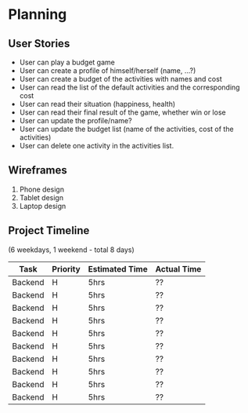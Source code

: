 # Planning

## User Stories

- User can play a budget game
- User can create a profile of himself/herself (name, ...?)
- User can create a budget of the activities with names and cost
- User can read the list of the default activities and the corresponding cost
- User can read their situation (happiness, health)
- User can read their final result of the game, whether win or lose
- User can update the profile/name?
- User can update the budget list (name of the activities, cost of the activities)
- User can delete one activity in the activities list.

## Wireframes

1. Phone design
2. Tablet design
3. Laptop design

## Project Timeline

(6 weekdays, 1 weekend - total 8 days)

| Task    | Priority | Estimated Time | Actual Time |
| ------- | -------- | -------------- | ----------- |
| Backend | H        | 5hrs           | ??          |
| Backend | H        | 5hrs           | ??          |
| Backend | H        | 5hrs           | ??          |
| Backend | H        | 5hrs           | ??          |
| Backend | H        | 5hrs           | ??          |
| Backend | H        | 5hrs           | ??          |
| Backend | H        | 5hrs           | ??          |
| Backend | H        | 5hrs           | ??          |
| Backend | H        | 5hrs           | ??          |
| Backend | H        | 5hrs           | ??          |



